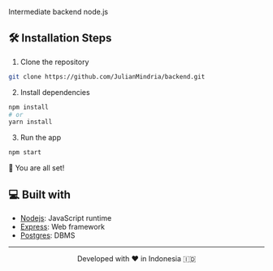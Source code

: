 Intermediate backend node.js

## 🛠️ Installation Steps

1. Clone the repository

```bash
git clone https://github.com/JulianMindria/backend.git
```

2. Install dependencies

```bash
npm install
# or
yarn install
```

3. Run the app

```bash
npm start
```

🌟 You are all set!

## 💻 Built with

-   [Nodejs](https://nodejs.org/en): JavaScript runtime
-   [Express](https://expressjs.com/): Web framework
-   [Postgres](https://www.postgresql.org/): DBMS

<hr>
<p align="center">
Developed with ❤️ in Indonesia 	🇮🇩
</p>
